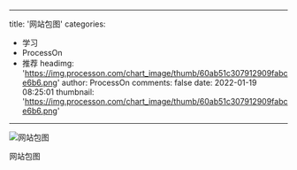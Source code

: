 
---
title: '网站包图'
categories: 
 - 学习
 - ProcessOn
 - 推荐
headimg: 'https://img.processon.com/chart_image/thumb/60ab51c307912909fabce6b6.png'
author: ProcessOn
comments: false
date: 2022-01-19 08:25:01
thumbnail: 'https://img.processon.com/chart_image/thumb/60ab51c307912909fabce6b6.png'
---

<div>   
<img class="thumb" alt="网站包图" src="https://img.processon.com/chart_image/thumb/60ab51c307912909fabce6b6.png" referrerpolicy="no-referrer">
<p>网站包图</p>  
</div>
            